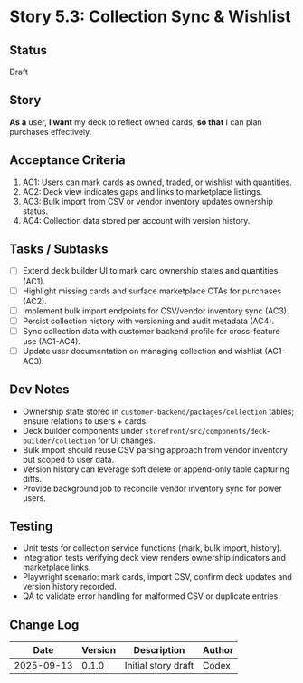 # Story 5.3: Collection Sync & Wishlist

## Status
Draft

## Story
**As a** user,
**I want** my deck to reflect owned cards,
**so that** I can plan purchases effectively.

## Acceptance Criteria
1. AC1: Users can mark cards as owned, traded, or wishlist with quantities.
2. AC2: Deck view indicates gaps and links to marketplace listings.
3. AC3: Bulk import from CSV or vendor inventory updates ownership status.
4. AC4: Collection data stored per account with version history.

## Tasks / Subtasks
- [ ] Extend deck builder UI to mark card ownership states and quantities (AC1).
- [ ] Highlight missing cards and surface marketplace CTAs for purchases (AC2).
- [ ] Implement bulk import endpoints for CSV/vendor inventory sync (AC3).
- [ ] Persist collection history with versioning and audit metadata (AC4).
- [ ] Sync collection data with customer backend profile for cross-feature use (AC1-AC4).
- [ ] Update user documentation on managing collection and wishlist (AC1-AC3).

## Dev Notes
- Ownership state stored in `customer-backend/packages/collection` tables; ensure relations to users + cards.
- Deck builder components under `storefront/src/components/deck-builder/collection` for UI changes.
- Bulk import should reuse CSV parsing approach from vendor inventory but scoped to user data.
- Version history can leverage soft delete or append-only table capturing diffs.
- Provide background job to reconcile vendor inventory sync for power users.

## Testing
- Unit tests for collection service functions (mark, bulk import, history).
- Integration tests verifying deck view renders ownership indicators and marketplace links.
- Playwright scenario: mark cards, import CSV, confirm deck updates and version history recorded.
- QA to validate error handling for malformed CSV or duplicate entries.

## Change Log
| Date       | Version | Description              | Author |
|------------|---------|--------------------------|--------|
| 2025-09-13 | 0.1.0   | Initial story draft      | Codex  |
